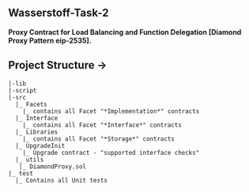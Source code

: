 ## Wasserstoff-Task-2

**Proxy Contract for Load Balancing and Function Delegation [Diamond Proxy Pattern eip-2535].**

## Project Structure ->
    |-lib
    |-script
    |-src
      |_ Facets
        |_ contains all Facet "*Implementation*" contracts
      |_ Interface
        |_ contains all Facet "*Interface*" contracts
      |_ Libraries
        |_ contains all Facet "*Storage*" contracts
      |_ UpgradeInit
        |_ Upgrade contract - "supported interface checks"
      |_ utils
       |_ DiamondProxy.sol
    |_ test
      |_ Contains all Unit tests

